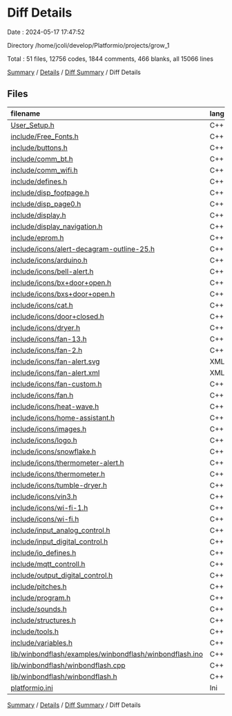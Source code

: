 # Diff Details

Date : 2024-05-17 17:47:52

Directory /home/jcoli/develop/Platformio/projects/grow_1

Total : 51 files,  12756 codes, 1844 comments, 466 blanks, all 15066 lines

[Summary](results.md) / [Details](details.md) / [Diff Summary](diff.md) / Diff Details

## Files
| filename | language | code | comment | blank | total |
| :--- | :--- | ---: | ---: | ---: | ---: |
| [User_Setup.h](/User_Setup.h) | C++ | 23 | 66 | 28 | 117 |
| [include/Free_Fonts.h](/include/Free_Fonts.h) | C++ | 264 | 55 | 61 | 380 |
| [include/buttons.h](/include/buttons.h) | C++ | 6 | 6 | 5 | 17 |
| [include/comm_bt.h](/include/comm_bt.h) | C++ | 5 | 6 | 4 | 15 |
| [include/comm_wifi.h](/include/comm_wifi.h) | C++ | 8 | 6 | 5 | 19 |
| [include/defines.h](/include/defines.h) | C++ | 31 | 7 | 11 | 49 |
| [include/disp_footpage.h](/include/disp_footpage.h) | C++ | 4 | 7 | 5 | 16 |
| [include/disp_page0.h](/include/disp_page0.h) | C++ | 4 | 7 | 5 | 16 |
| [include/display.h](/include/display.h) | C++ | 5 | 6 | 4 | 15 |
| [include/display_navigation.h](/include/display_navigation.h) | C++ | 4 | 6 | 4 | 14 |
| [include/eprom.h](/include/eprom.h) | C++ | 13 | 6 | 4 | 23 |
| [include/icons/alert-decagram-outline-25.h](/include/icons/alert-decagram-outline-25.h) | C++ | 19 | 60 | 6 | 85 |
| [include/icons/arduino.h](/include/icons/arduino.h) | C++ | 19 | 60 | 6 | 85 |
| [include/icons/bell-alert.h](/include/icons/bell-alert.h) | C++ | 18 | 61 | 6 | 85 |
| [include/icons/bx+door+open.h](/include/icons/bx+door+open.h) | C++ | 12 | 52 | 6 | 70 |
| [include/icons/bxs+door+open.h](/include/icons/bxs+door+open.h) | C++ | 19 | 60 | 6 | 85 |
| [include/icons/cat.h](/include/icons/cat.h) | C++ | 19 | 60 | 6 | 85 |
| [include/icons/door+closed.h](/include/icons/door+closed.h) | C++ | 19 | 60 | 6 | 85 |
| [include/icons/dryer.h](/include/icons/dryer.h) | C++ | 19 | 60 | 6 | 85 |
| [include/icons/fan-13.h](/include/icons/fan-13.h) | C++ | 19 | 60 | 6 | 85 |
| [include/icons/fan-2.h](/include/icons/fan-2.h) | C++ | 19 | 60 | 6 | 85 |
| [include/icons/fan-alert.svg](/include/icons/fan-alert.svg) | XML | 1 | 0 | 0 | 1 |
| [include/icons/fan-alert.xml](/include/icons/fan-alert.xml) | XML | 5 | 0 | 1 | 6 |
| [include/icons/fan-custom.h](/include/icons/fan-custom.h) | C++ | 14 | 50 | 6 | 70 |
| [include/icons/fan.h](/include/icons/fan.h) | C++ | 1,029 | 282 | 6 | 1,317 |
| [include/icons/heat-wave.h](/include/icons/heat-wave.h) | C++ | 19 | 60 | 6 | 85 |
| [include/icons/home-assistant.h](/include/icons/home-assistant.h) | C++ | 19 | 60 | 6 | 85 |
| [include/icons/images.h](/include/icons/images.h) | C++ | 9,931 | 0 | 8 | 9,939 |
| [include/icons/logo.h](/include/icons/logo.h) | C++ | 28 | 41 | 6 | 75 |
| [include/icons/snowflake.h](/include/icons/snowflake.h) | C++ | 19 | 60 | 6 | 85 |
| [include/icons/thermometer-alert.h](/include/icons/thermometer-alert.h) | C++ | 19 | 60 | 6 | 85 |
| [include/icons/thermometer.h](/include/icons/thermometer.h) | C++ | 19 | 60 | 6 | 85 |
| [include/icons/tumble-dryer.h](/include/icons/tumble-dryer.h) | C++ | 19 | 60 | 6 | 85 |
| [include/icons/vin3.h](/include/icons/vin3.h) | C++ | 50 | 53 | 6 | 109 |
| [include/icons/wi-fi-1.h](/include/icons/wi-fi-1.h) | C++ | 16 | 53 | 6 | 75 |
| [include/icons/wi-fi.h](/include/icons/wi-fi.h) | C++ | 19 | 60 | 6 | 85 |
| [include/input_analog_control.h](/include/input_analog_control.h) | C++ | 3 | 6 | 4 | 13 |
| [include/input_digital_control.h](/include/input_digital_control.h) | C++ | 3 | 6 | 5 | 14 |
| [include/io_defines.h](/include/io_defines.h) | C++ | 29 | 33 | 14 | 76 |
| [include/mqtt_controll.h](/include/mqtt_controll.h) | C++ | 6 | 6 | 5 | 17 |
| [include/output_digital_control.h](/include/output_digital_control.h) | C++ | 4 | 6 | 4 | 14 |
| [include/pitches.h](/include/pitches.h) | C++ | 90 | 6 | 1 | 97 |
| [include/program.h](/include/program.h) | C++ | 3 | 6 | 5 | 14 |
| [include/sounds.h](/include/sounds.h) | C++ | 3 | 6 | 4 | 13 |
| [include/structures.h](/include/structures.h) | C++ | 232 | 11 | 45 | 288 |
| [include/tools.h](/include/tools.h) | C++ | 8 | 6 | 5 | 19 |
| [include/variables.h](/include/variables.h) | C++ | 82 | 6 | 16 | 104 |
| [lib/winbondflash/examples/winbondflash/winbondflash.ino](/lib/winbondflash/examples/winbondflash/winbondflash.ino) | C++ | 121 | 22 | 8 | 151 |
| [lib/winbondflash/winbondflash.cpp](/lib/winbondflash/winbondflash.cpp) | C++ | 324 | 28 | 44 | 396 |
| [lib/winbondflash/winbondflash.h](/lib/winbondflash/winbondflash.h) | C++ | 71 | 17 | 26 | 114 |
| [platformio.ini](/platformio.ini) | Ini | 21 | 9 | 3 | 33 |

[Summary](results.md) / [Details](details.md) / [Diff Summary](diff.md) / Diff Details